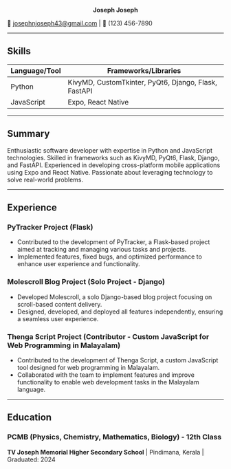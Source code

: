 <p align="center">
  <strong>Joseph Joseph</strong>
</p>

📧 [josephnjoseph43@gmail.com](mailto:josephnjoseph43@gmail.com) | 📱 (123) 456-7890

---

## Skills

| Language/Tool | Frameworks/Libraries |
|---------------|----------------------|
| Python        | KivyMD, CustomTkinter, PyQt6, Django, Flask, FastAPI |
| JavaScript    | Expo, React Native   |

---

## Summary

Enthusiastic software developer with expertise in Python and JavaScript technologies. Skilled in frameworks such as KivyMD, PyQt6, Flask, Django, and FastAPI. Experienced in developing cross-platform mobile applications using Expo and React Native. Passionate about leveraging technology to solve real-world problems.

---

## Experience

### PyTracker Project (Flask)

- Contributed to the development of PyTracker, a Flask-based project aimed at tracking and managing various tasks and projects.
- Implemented features, fixed bugs, and optimized performance to enhance user experience and functionality.

### Molescroll Blog Project (Solo Project - Django)

- Developed Molescroll, a solo Django-based blog project focusing on scroll-based content delivery.
- Designed, developed, and deployed all features independently, ensuring a seamless user experience.

### Thenga Script Project (Contributor - Custom JavaScript for Web Programming in Malayalam)

- Contributed to the development of Thenga Script, a custom JavaScript tool designed for web programming in Malayalam.
- Collaborated with the team to implement features and improve functionality to enable web development tasks in the Malayalam language.

---

## Education

### PCMB (Physics, Chemistry, Mathematics, Biology) - 12th Class

**TV Joseph Memorial Higher Secondary School** | Pindimana, Kerala | Graduated: 2024
